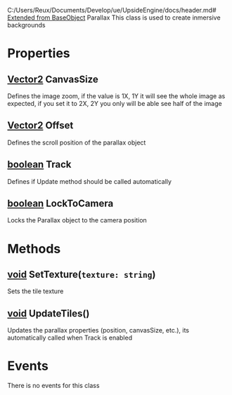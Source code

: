 C:/Users/Reux/Documents/Develop/ue/UpsideEngine/docs/header.md# [Extended from BaseObject](BaseObject.md) Parallax 
This class is used to create inmersive backgrounds
	 
# Properties

## [Vector2](Vector2.md) CanvasSize
Defines the image zoom, if the value is 1X, 1Y it will see the whole image as expected, if you set it to 2X, 2Y you only will be able see half of the image
  
## [Vector2](Vector2.md) Offset
Defines the scroll position of the parallax object
  
## [boolean](boolean.md) Track
Defines if Update method should be called automatically
  
## [boolean](boolean.md) LockToCamera
Locks the Parallax object to the camera position



# Methods
## [void](https://create.roblox.com/docs/scripting/luau/nil) SetTexture(`texture: string`) 
 Sets the tile texture
	
## [void](https://create.roblox.com/docs/scripting/luau/nil) UpdateTiles() 
 Updates the parallax properties (position, canvasSize, etc.), its automatically called when Track is enabled
	


# Events
There is no events for this class


